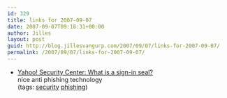 ```yaml
---
id: 329
title: links for 2007-09-07
date: 2007-09-07T09:18:31+00:00
author: Jilles
layout: post
guid: http://blog.jillesvangurp.com/2007/09/07/links-for-2007-09-07/
permalink: /2007/09/07/links-for-2007-09-07/
---
```

<ul class="delicious">
	<li>
		<div class="delicious-link"><a href="http://security.yahoo.com/article.html?aid=2006102507">Yahoo! Security Center: What is a sign-in seal?</a></div>
		<div class="delicious-extended">nice anti phishing technology</div>
		<div class="delicious-tags">(tags: <a href="http://del.icio.us/jillesvangurp/security">security</a> <a href="http://del.icio.us/jillesvangurp/phishing">phishing</a>)</div>
	</li>
</ul>
